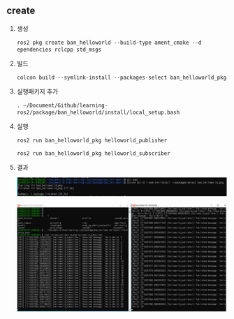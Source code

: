 ## create
1. 생성  

    ```
    ros2 pkg create ban_helloworld --build-type ament_cmake --d
    ependencies rclcpp std_msgs
    ```

2. 빌드  
    ```
    colcon build --symlink-install --packages-select ban_helloworld_pkg
    ```

3. 실행패키지 추가
    ```
    . ~/Document/Github/learning-ros2/package/ban_helloworld/install/local_setup.bash
    ```

4. 실행
    ```
    ros2 run ban_helloworld_pkg helloworld_publisher
    ```

    ```
    ros2 run ban_helloworld_pkg helloworld_subscriber
    ```

5. 결과  

   ![](./1.png)  

   ![](./2.png)